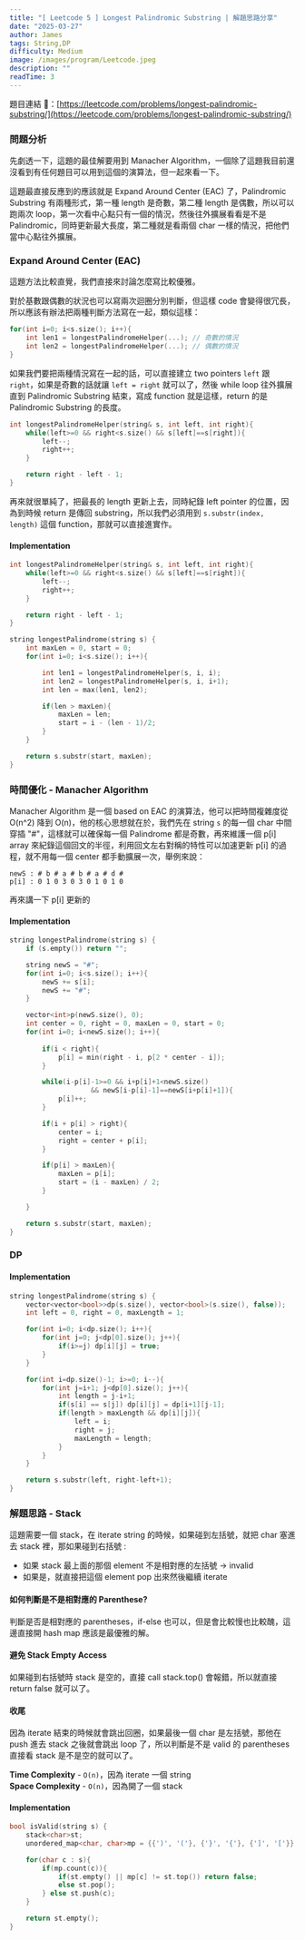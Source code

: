 ```yaml
---
title: "[ Leetcode 5 ] Longest Palindromic Substring | 解題思路分享"
date: "2025-03-27"
author: James
tags: String,DP
difficulty: Medium
image: /images/program/Leetcode.jpeg
description: ""
readTime: 3
---
```




題目連結 🔗：[https://leetcode.com/problems/longest-palindromic-substring/](https://leetcode.com/problems/longest-palindromic-substring/)

### **問題分析**

先劇透一下，這題的最佳解要用到 Manacher Algorithm，一個除了這題我目前還沒看到有任何題目可以用到這個的演算法，但一起來看一下。

這題最直接反應到的應該就是 Expand Around Center (EAC) 了，Palindromic Substring 有兩種形式，第一種 length 是奇數，第二種 length 是偶數，所以可以跑兩次 loop，第一次看中心點只有一個的情況，然後往外擴展看看是不是 Palindromic，同時更新最大長度，第二種就是看兩個 char 一樣的情況，把他們當中心點往外擴展。

### Expand Around Center (EAC)

這題方法比較直覺，我們直接來討論怎麼寫比較優雅。

對於基數跟偶數的狀況也可以寫兩次迴圈分別判斷，但這樣 code 會變得很冗長，所以應該有辦法把兩種判斷方法寫在一起，類似這樣：

```cpp
for(int i=0; i<s.size(); i++){
    int len1 = longestPalindromeHelper(...); // 奇數的情況
    int len2 = longestPalindromeHelper(...); // 偶數的情況
}
```

如果我們要把兩種情況寫在一起的話，可以直接建立 two pointers `left` 跟 `right`，如果是奇數的話就讓 `left = right` 就可以了，然後 while loop 往外擴展直到 Palindromic Substring 結束，寫成 function 就是這樣，return 的是 Palindromic Substring 的長度。

```cpp
int longestPalindromeHelper(string& s, int left, int right){
    while(left>=0 && right<s.size() && s[left]==s[right]){
        left--;
        right++;
    }

    return right - left - 1;
}
```

再來就很單純了，把最長的 length 更新上去，同時紀錄 left pointer 的位置，因為到時候 return 是傳回 substring，所以我們必須用到 `s.substr(index, length)` 這個 function，那就可以直接進實作。

#### **Implementation**

```cpp
int longestPalindromeHelper(string& s, int left, int right){
    while(left>=0 && right<s.size() && s[left]==s[right]){
        left--;
        right++;
    }

    return right - left - 1;
}

string longestPalindrome(string s) {
    int maxLen = 0, start = 0;
    for(int i=0; i<s.size(); i++){

        int len1 = longestPalindromeHelper(s, i, i);
        int len2 = longestPalindromeHelper(s, i, i+1);
        int len = max(len1, len2);

        if(len > maxLen){
            maxLen = len;
            start = i - (len - 1)/2;
        }
    }

    return s.substr(start, maxLen);
}
```

### **時間優化 - Manacher Algorithm**

Manacher Algorithm 是一個 based on EAC 的演算法，他可以把時間複雜度從 O(n^2) 降到 O(n)，他的核心思想就在於，我們先在 string `s` 的每一個 char 中間穿插 "#"，這樣就可以確保每一個 Palindrome 都是奇數，再來維護一個 p[i] array 來紀錄這個回文的半徑，利用回文左右對稱的特性可以加速更新 p[i] 的過程，就不用每一個 center 都手動擴展一次，舉例來說：

```
newS : # b # a # b # a # d #
p[i] : 0 1 0 3 0 3 0 1 0 1 0
```

再來講一下 p[i] 更新的

#### **Implementation**

```cpp
string longestPalindrome(string s) {
    if (s.empty()) return "";

    string newS = "#";
    for(int i=0; i<s.size(); i++){
        newS += s[i];
        newS += "#";
    }

    vector<int>p(newS.size(), 0);
    int center = 0, right = 0, maxLen = 0, start = 0;
    for(int i=0; i<newS.size(); i++){
        
        if(i < right){
            p[i] = min(right - i, p[2 * center - i]);
        }

        while(i-p[i]-1>=0 && i+p[i]+1<newS.size() 
                    && newS[i-p[i]-1]==newS[i+p[i]+1]){
            p[i]++;
        }

        if(i + p[i] > right){
            center = i;
            right = center + p[i];
        }

        if(p[i] > maxLen){
            maxLen = p[i];
            start = (i - maxLen) / 2;
        }

    }

    return s.substr(start, maxLen);
}
```


### **DP**



#### **Implementation**
```cpp
string longestPalindrome(string s) {
    vector<vector<bool>>dp(s.size(), vector<bool>(s.size(), false));
    int left = 0, right = 0, maxLength = 1;

    for(int i=0; i<dp.size(); i++){
        for(int j=0; j<dp[0].size(); j++){
            if(i>=j) dp[i][j] = true;
        }
    }

    for(int i=dp.size()-1; i>=0; i--){
        for(int j=i+1; j<dp[0].size(); j++){
            int length = j-i+1;
            if(s[i] == s[j]) dp[i][j] = dp[i+1][j-1];
            if(length > maxLength && dp[i][j]){
                left = i;
                right = j;
                maxLength = length;
            }
        }
    }

    return s.substr(left, right-left+1);
}
```






### **解題思路 - Stack**

這題需要一個 stack，在 iterate string 的時候，如果碰到左括號，就把 char 塞進去 stack 裡，那如果碰到右括號 :
- 如果 stack 最上面的那個 element 不是相對應的左括號 -> invalid
- 如果是，就直接把這個 element pop 出來然後繼續 iterate

#### **如何判斷是不是相對應的 Parenthese?**

判斷是否是相對應的 parentheses，if-else 也可以，但是會比較慢也比較醜，這邊直接開 hash map 應該是最優雅的解。

#### **避免 Stack Empty Access**

如果碰到右括號時 stack 是空的，直接 call stack.top() 會報錯，所以就直接 return false 就可以了。

#### **收尾**

因為 iterate 結束的時候就會跳出回圈，如果最後一個 char 是左括號，那他在 push 進去 stack 之後就會跳出 loop 了，所以判斷是不是 valid 的 parentheses 直接看 stack 是不是空的就可以了。

**Time Complexity** - `O(n)`，因為 iterate 一個 string <br>
**Space Complexity** - `O(n)`，因為開了一個 stack

#### **Implementation**

```cpp
bool isValid(string s) {
    stack<char>st;
    unordered_map<char, char>mp = {{')', '('}, {'}', '{'}, {']', '['}};

    for(char c : s){
        if(mp.count(c)){
            if(st.empty() || mp[c] != st.top()) return false;
            else st.pop();
        } else st.push(c);
    }

    return st.empty();
}
```